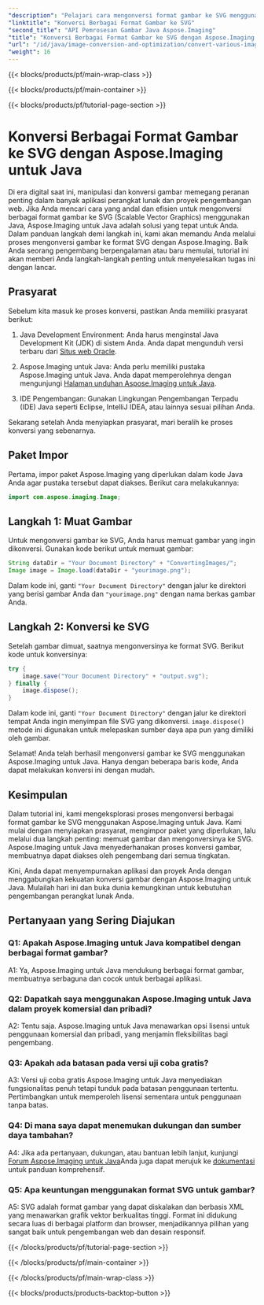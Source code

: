 ```yaml
---
"description": "Pelajari cara mengonversi format gambar ke SVG menggunakan Aspose.Imaging untuk Java. Panduan langkah demi langkah untuk pengembang."
"linktitle": "Konversi Berbagai Format Gambar ke SVG"
"second_title": "API Pemrosesan Gambar Java Aspose.Imaging"
"title": "Konversi Berbagai Format Gambar ke SVG dengan Aspose.Imaging untuk Java"
"url": "/id/java/image-conversion-and-optimization/convert-various-image-formats-to-svg/"
"weight": 16
---
```


{{< blocks/products/pf/main-wrap-class >}}

{{< blocks/products/pf/main-container >}}

{{< blocks/products/pf/tutorial-page-section >}}

# Konversi Berbagai Format Gambar ke SVG dengan Aspose.Imaging untuk Java

Di era digital saat ini, manipulasi dan konversi gambar memegang peranan penting dalam banyak aplikasi perangkat lunak dan proyek pengembangan web. Jika Anda mencari cara yang andal dan efisien untuk mengonversi berbagai format gambar ke SVG (Scalable Vector Graphics) menggunakan Java, Aspose.Imaging untuk Java adalah solusi yang tepat untuk Anda. Dalam panduan langkah demi langkah ini, kami akan memandu Anda melalui proses mengonversi gambar ke format SVG dengan Aspose.Imaging. Baik Anda seorang pengembang berpengalaman atau baru memulai, tutorial ini akan memberi Anda langkah-langkah penting untuk menyelesaikan tugas ini dengan lancar.

## Prasyarat

Sebelum kita masuk ke proses konversi, pastikan Anda memiliki prasyarat berikut:

1. Java Development Environment: Anda harus menginstal Java Development Kit (JDK) di sistem Anda. Anda dapat mengunduh versi terbaru dari [Situs web Oracle](https://www.oracle.com/java/technologies/javase-downloads).

2. Aspose.Imaging untuk Java: Anda perlu memiliki pustaka Aspose.Imaging untuk Java. Anda dapat memperolehnya dengan mengunjungi [Halaman unduhan Aspose.Imaging untuk Java](https://releases.aspose.com/imaging/java/).

3. IDE Pengembangan: Gunakan Lingkungan Pengembangan Terpadu (IDE) Java seperti Eclipse, IntelliJ IDEA, atau lainnya sesuai pilihan Anda.

Sekarang setelah Anda menyiapkan prasyarat, mari beralih ke proses konversi yang sebenarnya.

## Paket Impor

Pertama, impor paket Aspose.Imaging yang diperlukan dalam kode Java Anda agar pustaka tersebut dapat diakses. Berikut cara melakukannya:

```java
import com.aspose.imaging.Image;
```

## Langkah 1: Muat Gambar

Untuk mengonversi gambar ke SVG, Anda harus memuat gambar yang ingin dikonversi. Gunakan kode berikut untuk memuat gambar:

```java
String dataDir = "Your Document Directory" + "ConvertingImages/";
Image image = Image.load(dataDir + "yourimage.png");
```

Dalam kode ini, ganti `"Your Document Directory"` dengan jalur ke direktori yang berisi gambar Anda dan `"yourimage.png"` dengan nama berkas gambar Anda.

## Langkah 2: Konversi ke SVG

Setelah gambar dimuat, saatnya mengonversinya ke format SVG. Berikut kode untuk konversinya:

```java
try {
    image.save("Your Document Directory" + "output.svg");
} finally {
    image.dispose();
}
```

Dalam kode ini, ganti `"Your Document Directory"` dengan jalur ke direktori tempat Anda ingin menyimpan file SVG yang dikonversi. `image.dispose()` metode ini digunakan untuk melepaskan sumber daya apa pun yang dimiliki oleh gambar.

Selamat! Anda telah berhasil mengonversi gambar ke SVG menggunakan Aspose.Imaging untuk Java. Hanya dengan beberapa baris kode, Anda dapat melakukan konversi ini dengan mudah.

## Kesimpulan

Dalam tutorial ini, kami mengeksplorasi proses mengonversi berbagai format gambar ke SVG menggunakan Aspose.Imaging untuk Java. Kami mulai dengan menyiapkan prasyarat, mengimpor paket yang diperlukan, lalu melalui dua langkah penting: memuat gambar dan mengonversinya ke SVG. Aspose.Imaging untuk Java menyederhanakan proses konversi gambar, membuatnya dapat diakses oleh pengembang dari semua tingkatan.

Kini, Anda dapat menyempurnakan aplikasi dan proyek Anda dengan menggabungkan kekuatan konversi gambar dengan Aspose.Imaging untuk Java. Mulailah hari ini dan buka dunia kemungkinan untuk kebutuhan pengembangan perangkat lunak Anda.

## Pertanyaan yang Sering Diajukan

### Q1: Apakah Aspose.Imaging untuk Java kompatibel dengan berbagai format gambar?

A1: Ya, Aspose.Imaging untuk Java mendukung berbagai format gambar, membuatnya serbaguna dan cocok untuk berbagai aplikasi.

### Q2: Dapatkah saya menggunakan Aspose.Imaging untuk Java dalam proyek komersial dan pribadi?

A2: Tentu saja. Aspose.Imaging untuk Java menawarkan opsi lisensi untuk penggunaan komersial dan pribadi, yang menjamin fleksibilitas bagi pengembang.

### Q3: Apakah ada batasan pada versi uji coba gratis?

A3: Versi uji coba gratis Aspose.Imaging untuk Java menyediakan fungsionalitas penuh tetapi tunduk pada batasan penggunaan tertentu. Pertimbangkan untuk memperoleh lisensi sementara untuk penggunaan tanpa batas.

### Q4: Di mana saya dapat menemukan dukungan dan sumber daya tambahan?

A4: Jika ada pertanyaan, dukungan, atau bantuan lebih lanjut, kunjungi [Forum Aspose.Imaging untuk Java](https://forum.aspose.com/)Anda juga dapat merujuk ke [dokumentasi](https://reference.aspose.com/imaging/java/) untuk panduan komprehensif.

### Q5: Apa keuntungan menggunakan format SVG untuk gambar?

A5: SVG adalah format gambar yang dapat diskalakan dan berbasis XML yang menawarkan grafik vektor berkualitas tinggi. Format ini didukung secara luas di berbagai platform dan browser, menjadikannya pilihan yang sangat baik untuk pengembangan web dan desain responsif.

{{< /blocks/products/pf/tutorial-page-section >}}

{{< /blocks/products/pf/main-container >}}

{{< /blocks/products/pf/main-wrap-class >}}

{{< blocks/products/products-backtop-button >}}